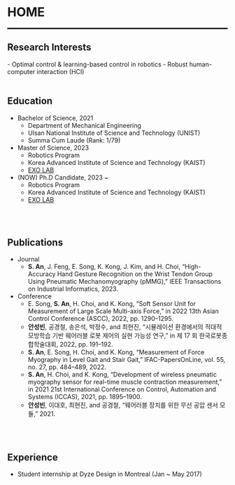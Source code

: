 <head>
<style>
mark { 
  background-color: white;
  color: rgb(51, 87, 128);
}
</style>
</head>

<h1> HOME </h1>

<hr style="height:3px; background-color:black; border:0;">
<!-- 
<br>
<h2>Introduce</h2>
<center><p style="color:#2266aa;"> Aiming to be an End-to-End Robot Developer </p></center>
Studying to develop wearable robots that can replace wheelchairs in the KAIST EXO lab.
Trying to stay motivated to learn and apply new knowledge and skills.
<br>
<be>
 -->

<h2>Research Interests</h2>
- Optimal control & learning-based control in robotics
- Robust human-computer interaction (HCI)
<br>
<br>

<h2>Education</h2>

* Bachelor of Science, 2021
  * Department of Mechanical Engineering
  * Ulsan National Institute of Science and Technology (UNIST)
  * Summa Cum Laude (Rank: 1/79)
* Master of Science, 2023
  * Robotics Program
  * Korea Advanced Institute of Science and Technology (KAIST)
  * [EXO LAB](http://robotics.kaist.ac.kr)
* (NOW) Ph.D Candidate, 2023 ~
  * Robotics Program
  * Korea Advanced Institute of Science and Technology (KAIST)
  * [EXO LAB](http://robotics.kaist.ac.kr)
<br>
<br>

<h2>Publications</h2>

* Journal
  * **S. An**, J. Feng, E. Song, K. Kong, J. Kim, and H. Choi, “High-Accuracy Hand Gesture Recognition on the Wrist Tendon Group Using Pneumatic Mechanomyography (pMMG),” IEEE Transactions on Industrial Informatics, 2023.
* Conference
  * E. Song, **S. An**, H. Choi, and K. Kong, “Soft Sensor Unit for Measurement of Large Scale Multi-axis Force,” in 2022 13th Asian Control Conference (ASCC), 2022, pp. 1290–1295.
  * **안성빈**, 공경철, 송은석, 박정수, and 최현진, “시뮬레이션 환경에서의 적대적 모방학습 기반 웨어러블 로봇 제어의 실현 가능성 연구,” in 제 17 회 한국로봇종합학술대회, 2022, pp. 191–192.
  * **S. An**, E. Song, H. Choi, and K. Kong, “Measurement of Force Myography in Level Gait and Stair Gait,” IFAC-PapersOnLine, vol. 55, no. 27, pp. 484–489, 2022.
  * **S. An**, H. Choi, and K. Kong, “Development of wireless pneumatic myography sensor for real-time muscle contraction measurement,” in 2021 21st International Conference on Control, Automation and Systems (ICCAS), 2021, pp. 1895–1900.
  * **안성빈**, 이대호, 최현진, and 공경철, “웨어러블 장치를 위한 무선 공압 센서 모듈,” 2021.
<br>
<br>

<h2>Experience</h2>

* Student internship at Dyze Design in Montreal (Jan ~ May 2017)

<!-- <p style="font-size:11px">Page template forked from <a href="https://github.com/evanca/quick-portfolio">evanca</a></p> -->
<!-- Remove above link if you don't want to attibute -->
